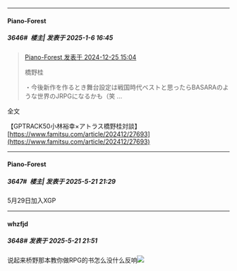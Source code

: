 ﻿
*****

####  Piano-Forest  
##### 3646#         楼主| 发表于 2025-1-6 16:45

<blockquote><a href="httphttps://bbs.saraba1st.com/2b/forum.php?mod=redirect&amp;goto=findpost&amp;pid=67014392&amp;ptid=2140224" target="_blank">Piano-Forest 发表于 2024-12-25 15:04</a>

橋野桂

・今後新作を作るとき舞台設定は戦国時代ベストと思ったらBASARAのような世界のJRPGになるかも（笑 ...</blockquote>
全文

【GPTRACK50小林裕幸×アトラス橋野桂対談】
[https://www.famitsu.com/article/202412/27693](https://www.famitsu.com/article/202412/27693)

*****

####  Piano-Forest  
##### 3647#         楼主| 发表于 2025-5-21 21:29

5月29日加入XGP


*****

####  whzfjd  
##### 3648#       发表于 2025-5-21 21:51

说起来桥野那本教你做RPG的书怎么没什么反响<img src="https://static.stage1st.com/image/smiley/face2017/018.png" referrerpolicy="no-referrer">

